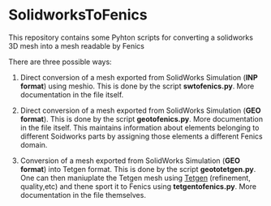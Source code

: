 # SolidworksToFenics
This repository contains some Pyhton scripts for converting a solidworks 3D mesh into a mesh readable by Fenics

There are three possible ways:

1. Direct conversion of a mesh exported from SolidWorks Simulation (**INP format**) using meshio. This is done by the script **swtofenics.py**. More documentation in the file itself. 

1. Direct conversion of a mesh exported from SolidWorks Simulation (**GEO format**). This is done by the script **geotofenics.py**. More documentation in the file itself. This maintains information about elements belonging to different Soidworks parts by assigning those elements a different Fenics domain.

1. Conversion of a mesh exported from SolidWorks Simulation (**GEO format**) into Tetgen format. This is done by the script **geototetgen.py**. One can then maniuplate the Tetgen mesh using [Tetgen](http://wias-berlin.de/software/tetgen/1.5/doc/manual/index.html) (refinement, quality,etc) and thene sport it to Fenics using **tetgentofenics.py**. More documentation in the file themselves.


